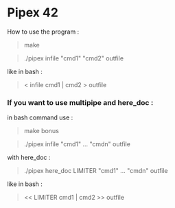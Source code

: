 # Pipex 42

How to use the program :

> make

> ./pipex infile "cmd1" "cmd2" outfile
 
like in bash :

> < infile cmd1 | cmd2 > outfile

### If you want to use multipipe and here_doc :

in bash command use :

> make bonus

> ./pipex infile "cmd1" ... "cmdn" outfile

with here_doc :

> ./pipex here_doc LIMITER "cmd1" ... "cmdn" outfile

like in bash :

> << LIMITER cmd1 | cmd2 >> outfile
